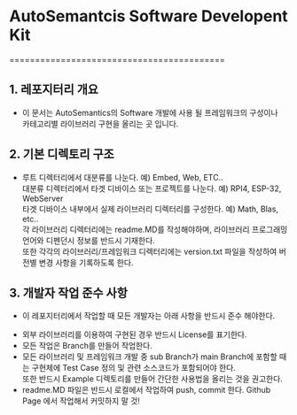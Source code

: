 # AutoSemantcis Software Developent Kit  
==========================================  
## 1. 레포지터리 개요  
- 이 문서는 AutoSemantics의 Software 개발에 사용 될 프레임워크의 구성이나  
카테고리별 라이브러리 구현을 올리는 곳 입니다.  

## 2. 기본 디렉토리 구조  
- 루트 디렉터리에서 대분류를 나눈다. 예) Embed, Web, ETC..  
대분류 디렉터리에서 타겟 디바이스 또는 프로젝트를 나눈다.  예) RPI4, ESP-32, WebServer  
타겟 디바이스 내부에서 실제 라이브러리 디렉터리를 구성한다.  예) Math, Blas, etc..  
각 라이브러리 디렉터리에는 readme.MD를 작성해야하며, 라이브러리 프로그래밍 언어와 디펜던시 정보를 반드시 기재한다.  
또한 각각의 라이브러리/프레임워크 디렉터리에는 version.txt 파일을 작성하여 버전별 변경 사항을 기록하도록 한다.  

## 3. 개발자 작업 준수 사항
- 이 레포지터리에서 작업할 때 모든 개발자는 아래 사항을 반드시 준수 해야한다.
* 외부 라이브러리를 이용하여 구현된 경우 반드시 License를 표기한다.  
* 모든 작업은 Branch를 만들어 작업한다.  
* 모든 라이브러리 및 프레임워크 개발 중 sub Branch가  main Branch에 포함할 때는 구현체에 Test Case 정의 및 관련 소스코드가 포함되어야 한다.  
또한 반드시 Example 디렉토리를 만들어 간단한 사용법을 올리는 것을 권고한다. 
* readme.MD 파일은 반드시 로컬에서 작업하여 push, commit 한다. Github Page 에서 작업해서 커밋하지 말 것!
